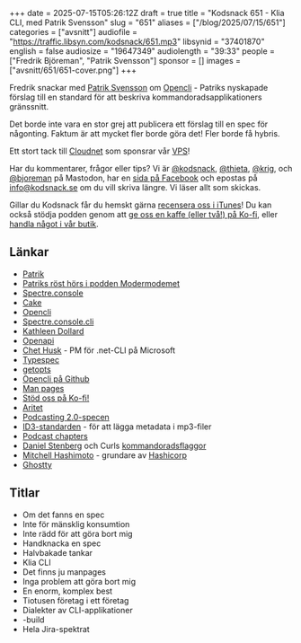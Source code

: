 +++
date = 2025-07-15T05:26:12Z
draft = true
title = "Kodsnack 651 - Klia CLI, med Patrik Svensson"
slug = "651"
aliases = ["/blog/2025/07/15/651"]
categories = ["avsnitt"]
audiofile = "https://traffic.libsyn.com/kodsnack/651.mp3"
libsynid = "37401870"
english = false
audiosize = "19647349"
audiolength = "39:33"
people = ["Fredrik Björeman", "Patrik Svensson"]
sponsor = []
images = ["avsnitt/651/651-cover.png"]
+++

Fredrik snackar med [Patrik Svensson](https://patriksvensson.se/about) om [Opencli](https://opencli.org/) - Patriks nyskapade förslag till en standard för att beskriva kommandoradsapplikationers gränssnitt.

Det borde inte vara en stor grej att publicera ett förslag till en spec för någonting. Faktum är att mycket fler borde göra det! Fler borde få hybris.

Ett stort tack till [Cloudnet](https://www.cloudnet.se) som sponsrar vår [VPS](https://en.wikipedia.org/wiki/Virtual_private_server)!

Har du kommentarer, frågor eller tips? Vi är [@kodsnack](https://social.podsnack.se/@kodsnack), [@thieta](https://6510.nu/@thieta), [@krig](https://6510.nu/@krig), och [@bjoreman](https://toot.cafe/@bjoreman) på Mastodon, har en [sida på Facebook](https://www.facebook.com/) och epostas på [info@kodsnack.se](mailto:info@kodsnack.se) om du vill skriva längre. Vi läser allt som skickas.

Gillar du Kodsnack får du hemskt gärna [recensera oss i iTunes](https://itunes.apple.com/se/podcast/kodsnack/id561631498?l=en)! Du kan också stödja podden genom att <a href="https://ko-fi.com/kodsnack" rel="payment">ge oss en kaffe (eller två!) på Ko-fi</a>, eller [handla något i vår butik](https://shop.spreadshirt.se/kodsnack/).

## Länkar
* [Patrik](https://patriksvensson.se/about)
* [Patriks röst hörs i podden Modermodemet](https://modermodemet.se/)
* [Spectre.console](https://spectreconsole.net/)
* [Cake](https://cakebuild.net/)
* [Opencli](https://opencli.org/)
* [Spectre.console.cli](https://spectreconsole.net/cli/)
* [Kathleen Dollard](https://github.com/KathleenDollard)
* [Openapi](https://en.wikipedia.org/wiki/OpenAPI_Specification)
* [Chet Husk](https://devblogs.microsoft.com/dotnet/author/chethusk/) - PM för .net-CLI på Microsoft
* [Typespec](https://typespec.io/)
* [getopts](https://en.wikipedia.org/wiki/Getopts)
* [Opencli på Github](https://github.com/spectreconsole/open-cli)
* [Man pages](https://en.wikipedia.org/wiki/Man_page)
* [Stöd oss på Ko-fi!](https://ko-fi.com/kodsnack)
* [Aritet](https://en.wikipedia.org/wiki/Arity)
* [Podcasting 2.0-specen](https://github.com/Podcastindex-org/podcast-namespace/discussions)
* [ID3-standarden](https://id3.org/id3v2.3.0) - för att lägga metadata i mp3-filer
* [Podcast chapters](https://chaptersapp.com/)
* [Daniel Stenberg](https://daniel.haxx.se/) och Curls [kommandoradsflaggor](https://ec.haxx.se/cmdline/options/index.html)
* [Mitchell Hashimoto](https://github.com/mitchellh) - grundare av [Hashicorp](https://en.wikipedia.org/wiki/HashiCorp)
* [Ghostty](https://ghostty.org/)

## Titlar
* Om det fanns en spec
* Inte för mänsklig konsumtion
* Inte rädd för att göra bort mig
* Handknacka en spec
* Halvbakade tankar
* Klia CLI
* Det finns ju manpages
* Inga problem att göra bort mig
* En enorm, komplex best
* Tiotusen företag i ett företag
* Dialekter av CLI-applikationer
* -build
* Hela Jira-spektrat